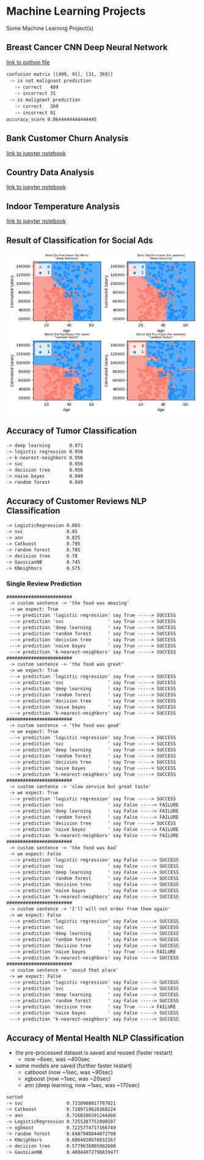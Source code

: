 
# Machine Learning Projects

Some Machine Learning Project(s)

## Breast Cancer CNN Deep Neural Network

[link to python file](https://github.com/ZahraSarrafi/machine-learning-projects/blob/main/projects/Breast-Cancer-CNN/src/main.py)

```bash
confusion matrix [[409, 91], [31, 369]]
 -> is not malignant prediction
   -> correct   409
   -> incorrect 31
 -> is malignant prediction
   -> correct   369
   -> incorrect 91
accuracy_score 0.8644444444444445
```

## Bank Customer Churn Analysis

[link to jupyter notebook](https://github.com/ZahraSarrafi/machine-learning-projects/blob/main/projects/Bank-Customer-Churn/Bank-Churn-Dataset.ipynb)

## Country Data Analysis

[link to jupyter notebook](https://github.com/ZahraSarrafi/machine-learning-projects/blob/main/projects/Country-Data-Analysis/country-data-analysis.ipynb)

## Indoor Temperature Analysis

[link to jupyter notebook](https://github.com/ZahraSarrafi/machine-learning-projects/blob/main/projects/Indoor_Temperature/indoor-temp.ipynb)

## Result of Classification for Social Ads

![Result of Classification](media/Figure_1.png)

## Accuracy of Tumor Classification 
```
-> deep learning       0.971
-> logistic regression 0.956
-> k-nearest-neighbors 0.956
-> svc                 0.956
-> decision tree       0.956
-> naive bayes         0.949
-> random forest       0.949
```

## Accuracy of Customer Reviews NLP Classification 
```
-> LogisticRegression 0.865
-> svc                0.85
-> ann                0.825
-> Catboost           0.795
-> random forest      0.785
-> decision tree      0.78
-> GaussianNB         0.745
-> KNeighbors         0.575
```

### Single Review Prediction
```
########################
 -> custom sentence -> 'the food was amazing'
 -> we expect: True
 ---> prediction 'logistic regression' say True -----> SUCCESS
 ---> prediction 'svc                ' say True -----> SUCCESS
 ---> prediction 'deep learning      ' say True -----> SUCCESS
 ---> prediction 'random forest      ' say True -----> SUCCESS
 ---> prediction 'decision tree      ' say True -----> SUCCESS
 ---> prediction 'naive bayes        ' say True -----> SUCCESS
 ---> prediction 'k-nearest-neighbors' say True -----> SUCCESS
########################
 -> custom sentence -> 'the food was great'
 -> we expect: True
 ---> prediction 'logistic regression' say True -----> SUCCESS
 ---> prediction 'svc                ' say True -----> SUCCESS
 ---> prediction 'deep learning      ' say True -----> SUCCESS
 ---> prediction 'random forest      ' say True -----> SUCCESS
 ---> prediction 'decision tree      ' say True -----> SUCCESS
 ---> prediction 'naive bayes        ' say True -----> SUCCESS
 ---> prediction 'k-nearest-neighbors' say True -----> SUCCESS
########################
 -> custom sentence -> 'the food was good'
 -> we expect: True
 ---> prediction 'logistic regression' say True -----> SUCCESS
 ---> prediction 'svc                ' say True -----> SUCCESS
 ---> prediction 'deep learning      ' say True -----> SUCCESS
 ---> prediction 'random forest      ' say True -----> SUCCESS
 ---> prediction 'decision tree      ' say True -----> SUCCESS
 ---> prediction 'naive bayes        ' say True -----> SUCCESS
 ---> prediction 'k-nearest-neighbors' say True -----> SUCCESS
########################
 -> custom sentence -> 'slow service but great taste'
 -> we expect: True
 ---> prediction 'logistic regression' say True -----> SUCCESS
 ---> prediction 'svc                ' say False -----> FAILURE
 ---> prediction 'deep learning      ' say False -----> FAILURE
 ---> prediction 'random forest      ' say False -----> FAILURE
 ---> prediction 'decision tree      ' say True -----> SUCCESS
 ---> prediction 'naive bayes        ' say False -----> FAILURE
 ---> prediction 'k-nearest-neighbors' say False -----> FAILURE
########################
 -> custom sentence -> 'the food was bad'
 -> we expect: False
 ---> prediction 'logistic regression' say False -----> SUCCESS
 ---> prediction 'svc                ' say False -----> SUCCESS
 ---> prediction 'deep learning      ' say False -----> SUCCESS
 ---> prediction 'random forest      ' say False -----> SUCCESS
 ---> prediction 'decision tree      ' say False -----> SUCCESS
 ---> prediction 'naive bayes        ' say False -----> SUCCESS
 ---> prediction 'k-nearest-neighbors' say False -----> SUCCESS
########################
 -> custom sentence -> 'I'll will not order from them again'
 -> we expect: False
 ---> prediction 'logistic regression' say False -----> SUCCESS
 ---> prediction 'svc                ' say False -----> SUCCESS
 ---> prediction 'deep learning      ' say False -----> SUCCESS
 ---> prediction 'random forest      ' say False -----> SUCCESS
 ---> prediction 'decision tree      ' say False -----> SUCCESS
 ---> prediction 'naive bayes        ' say True -----> FAILURE
 ---> prediction 'k-nearest-neighbors' say False -----> SUCCESS
########################
 -> custom sentence -> 'avoid that place'
 -> we expect: False
 ---> prediction 'logistic regression' say False -----> SUCCESS
 ---> prediction 'svc                ' say False -----> SUCCESS
 ---> prediction 'deep learning      ' say False -----> SUCCESS
 ---> prediction 'random forest      ' say False -----> SUCCESS
 ---> prediction 'decision tree      ' say True -----> FAILURE
 ---> prediction 'naive bayes        ' say False -----> SUCCESS
 ---> prediction 'k-nearest-neighbors' say False -----> SUCCESS
 ```

## Accuracy of Mental Health NLP Classification

* the pre-processed dataset is saved and reused (faster restart)
    * now ~6sec, was ~400sec
* some models are saved (further faster restart)
    * catboost (now ~1sec, was ~90sec)
    * xgboost (now ~1sec, was ~20sec)
    * ann (deep learning, now ~1sec, was ~170sec)

```
sorted
-> svc                0.7338908017707821
-> Catboost           0.7289719626168224
-> ann                0.7260206591244466
-> LogisticRegression 0.7255287752090507
-> xgboost            0.7225774717166749
-> random forest      0.6487948844072798
-> KNeighbors         0.6064928676832267
-> decision tree      0.5779636005902608
-> GaussianNB         0.48844072798819477
```

